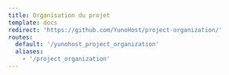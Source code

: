 ```yaml
---
title: Organisation du projet
template: docs
redirect: 'https://github.com/YunoHost/project-organization/'
routes:
  default: '/yunohost_project_organization'
  aliases:
    - '/project_organization'
---
```

